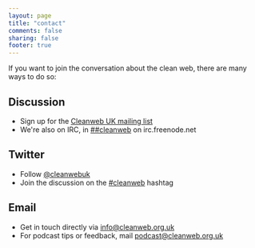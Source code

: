 ```yaml
---
layout: page
title: "contact"
comments: false
sharing: false
footer: true
---
```


If you want to join the conversation about the clean web, there are many ways to do so:

Discussion
----------

* Sign up for the [Cleanweb UK mailing list](https://groups.google.com/d/forum/cleanweb-uk)
* We're also on IRC, in [##cleanweb](irc://irc.freenode.net/##cleanweb) on irc.freenode.net

Twitter
-------

* Follow [@cleanwebuk](https://twitter.com/intent/follow?screen_name=cleanwebuk)
* Join the discussion on the [#cleanweb](http://twitter.com/search/%23cleanweb) hashtag

Email
-----

* Get in touch directly via [info@cleanweb.org.uk](mailto:info@cleanweb.org.uk)
* For podcast tips or feedback, mail [podcast@cleanweb.org.uk](mailto:podcast@cleanweb.org.uk)